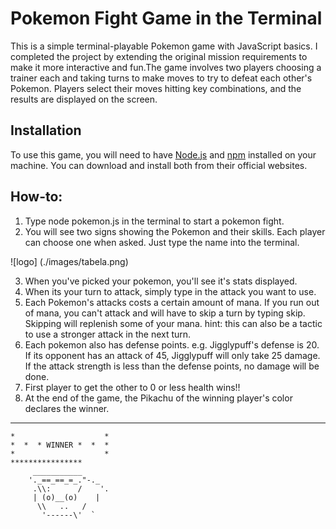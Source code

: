 # Pokemon Fight Game in the Terminal

This is a simple terminal-playable Pokemon game with JavaScript basics. 
I completed the project by extending the original mission requirements to make it more interactive and fun.The game involves two players choosing a trainer each and taking turns to make moves to try to defeat each other's Pokemon. Players select their moves hitting key combinations, and the results are displayed on the screen.

## Installation

To use this game, you will need to have [Node.js](https://nodejs.org/en) and [npm](https://www.npmjs.com/) installed on your machine. You can download and install both from their official websites.

## How-to:

1. Type node pokemon.js in the terminal to start a pokemon fight.
2. You will see two signs showing the Pokemon and their skills. Each player can choose one when asked. Just type the name into the terminal.

![logo] (./images/tabela.png)

3. When you've picked your pokemon, you'll see it's stats displayed.
4. When its your turn to attack, simply type in the attack you want to use.
5. Each Pokemon's attacks costs a certain amount of mana. If you run out of mana, you can't attack and will have to skip a turn  by typing skip. Skipping will replenish some of your mana. hint: this can also be a tactic to use a stronger attack in the next turn.
6. Each pokemon also has defense points. e.g. Jigglypuff's defense is 20. If its opponent has an attack of 45, Jigglypuff will only take 25 damage. If the attack strength is less than the defense points, no damage will be done.
7. First player to get the other to 0 or less health wins!!
8. At the end of the game, the Pikachu of the winning player's color declares the winner.

*******************
    *                    *
    *  *  * WINNER *  *  *
    *                    *
    ****************
         ___________      
        '._==_==_=_."-._ 
         .\\:      /    '.
         | (o)__(o)    |  
          \\   ..   /    
           '------\'  ` 



